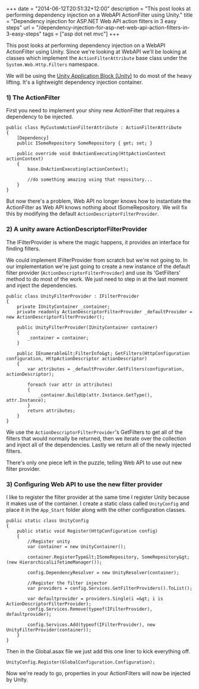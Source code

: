 +++
date = "2014-06-12T20:51:32+12:00"
description = "This post looks at performing dependency injection on a WebAPI ActionFilter using Unity."
title = "Dependency injection for ASP.NET Web API action filters in 3 easy steps"
url = "/dependency-injection-for-asp-net-web-api-action-filters-in-3-easy-steps"
tags = ["asp dot net mvc"]
+++

This post looks at performing dependency injection on a WebAPI ActionFilter using Unity. Since we're looking at WebAPI we'll be looking at classes which implement the `ActionFilterAttribute` base class under the `System.Web.Http.Filters` namespace. 

We will be using the [Unity Application Block (Unity)](https://github.com/unitycontainer/unity) to do most of the heavy lifting. It's a lightweight dependency injection container.

### 1) The ActionFilter

First you need to implement your shiny new ActionFilter that requires a dependency to be injected.

    public class MyCustomActionFilterAttribute : ActionFilterAttribute
    {
        [Dependency]
        public ISomeRepository SomeRepository { get; set; }

        public override void OnActionExecuting(HttpActionContext actionContext)
        {
            base.OnActionExecuting(actionContext);

            //do something amazing using that repository...
        }
    }

But now there's a problem, Web API no longer knows how to instantiate the ActionFilter as Web API knows nothing about ISomeRepository. We will fix this by modifying the default `ActionDescriptorFilterProvider`.

### 2) A unity aware ActionDescriptorFilterProvider

The IFilterProvider is where the magic happens, it provides an interface for finding filters.

We could implement IFilterProvider from scratch but we're not going to. In our implementation we're just going to create a new instance of the default filter provider (`ActionDescriptorFilterProvider`) and use its 'GetFilters' method to do most of the work. We just need to step in at the last moment and inject the dependencies.

    public class UnityFilterProvider : IFilterProvider
    {
        private IUnityContainer _container;
        private readonly ActionDescriptorFilterProvider _defaultProvider = new ActionDescriptorFilterProvider();

        public UnityFilterProvider(IUnityContainer container)
        {
            _container = container;
        }

        public IEnumerable&lt;FilterInfo&gt; GetFilters(HttpConfiguration configuration, HttpActionDescriptor actionDescriptor)
        {
            var attributes = _defaultProvider.GetFilters(configuration, actionDescriptor);

            foreach (var attr in attributes)
            {
                _container.BuildUp(attr.Instance.GetType(), attr.Instance);
            }
            return attributes;
        }
    }

We use the `ActionDescriptorFilterProvider`'s GetFilters to get all of the filters that would normally be returned, then we iterate over the collection and inject all of the dependencies. Lastly we return all of the newly injected filters.

There's only one piece left in the puzzle, telling Web API to use out new filter provider.

### 3) Configuring Web API to use the new filter provider

I like to register the filter provider at the same time I register Unity because it makes use of the container. I create a static class called `UnityConfig` and place it in the `App_Start` folder along with the other configuration classes.

    public static class UnityConfig
    {
        public static void Register(HttpConfiguration config)
        {
            //Register unity
            var container = new UnityContainer();

            container.RegisterType&lt;ISomeRepository, SomeRepository&gt;(new HierarchicalLifetimeManager());

            config.DependencyResolver = new UnityResolver(container);

            //Register the filter injector
            var providers = config.Services.GetFilterProviders().ToList();

            var defaultprovider = providers.Single(i =&gt; i is ActionDescriptorFilterProvider);
            config.Services.Remove(typeof(IFilterProvider), defaultprovider);

            config.Services.Add(typeof(IFilterProvider), new UnityFilterProvider(container));
        }
    }

Then in the Global.asax file we just add this one liner to kick everything off.

    UnityConfig.Register(GlobalConfiguration.Configuration);

Now we're ready to go, properties in your ActionFilters will now be injected by Unity.